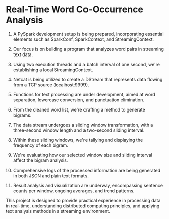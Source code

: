 # Real-Time Word Co-Occurrence Analysis

1. A PySpark development setup is being prepared, incorporating essential elements such as SparkConf, SparkContext, and
StreamingContext.

2. Our focus is on building a program that analyzes word pairs in streaming text data.

3. Using two execution threads and a batch interval of one second, we're establishing a local StreamingContext.

4. Netcat is being utilized to create a DStream that represents data flowing from a TCP source (localhost:9999).

5. Functions for text processing are under development, aimed at word separation, lowercase conversion, and punctuation
elimination.

6. From the cleaned word list, we're crafting a method to generate bigrams.

7. The data stream undergoes a sliding window transformation, with a three-second window length and a two-second sliding
interval.

8. Within these sliding windows, we're tallying and displaying the frequency of each bigram.

9. We're evaluating how our selected window size and sliding interval affect the bigram analysis.

10. Comprehensive logs of the processed information are being generated in both JSON and plain text formats.

11. Result analysis and visualization are underway, encompassing sentence counts per window, ongoing averages, and trend
patterns.

This project is designed to provide practical experience in processing data in real-time, understanding distributed computing
principles, and applying text analysis methods in a streaming environment.
